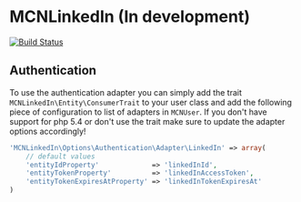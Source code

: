 MCNLinkedIn (In development)
============================
[![Build Status](https://travis-ci.org/macnibblet/MCNLinkedIn.png?branch=master)](https://travis-ci.org/macnibblet/MCNLinkedIn)

Authentication
--------------
To use the authentication adapter you can simply add the trait ```MCNLinkedIn\Entity\ConsumerTrait``` to your
user class and add the following piece of configuration to list of adapters in ```MCNUser```. If you don't have support
for php 5.4 or don't use the trait make sure to update the adapter options accordingly!

```php
'MCNLinkedIn\Options\Authentication\Adapter\LinkedIn' => array(
    // default values
    'entityIdProperty'             => 'linkedInId',
    'entityTokenProperty'          => 'linkedInAccessToken',
    'entityTokenExpiresAtProperty' => 'linkedInTokenExpiresAt'
)
```
